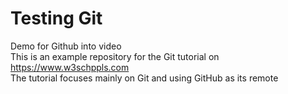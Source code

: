 # Testing Git
Demo for Github into video <br>
This is an example repository for the Git tutorial on https://www.w3schppls.com <br>
The tutorial focuses mainly on Git and using GitHub as its remote
